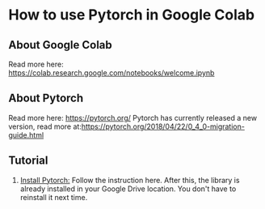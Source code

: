 # How to use Pytorch in Google Colab

## About Google Colab
Read more here: https://colab.research.google.com/notebooks/welcome.ipynb

## About Pytorch
Read more here: https://pytorch.org/
Pytorch has currently released a new version, read more at:https://pytorch.org/2018/04/22/0_4_0-migration-guide.html

## Tutorial
1. [Install Pytorch:](https://github.com/Aleadinglight/Colab-example/blob/master/Colab_With_Pytorch.ipynb) Follow the instruction here. After this, the library is already installed in your Google Drive location. You don't have to reinstall it next time.